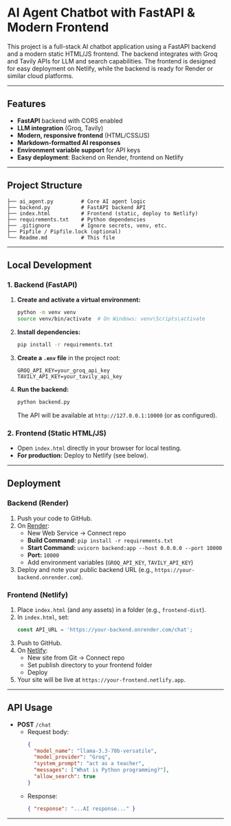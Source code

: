 # AI Agent Chatbot with FastAPI & Modern Frontend

This project is a full-stack AI chatbot application using a FastAPI backend and a modern static HTML/JS frontend. The backend integrates with Groq and Tavily APIs for LLM and search capabilities. The frontend is designed for easy deployment on Netlify, while the backend is ready for Render or similar cloud platforms.

---

## Features
- **FastAPI** backend with CORS enabled
- **LLM integration** (Groq, Tavily)
- **Modern, responsive frontend** (HTML/CSS/JS)
- **Markdown-formatted AI responses**
- **Environment variable support** for API keys
- **Easy deployment**: Backend on Render, frontend on Netlify

---

## Project Structure
```
├── ai_agent.py         # Core AI agent logic
├── backend.py          # FastAPI backend API
├── index.html          # Frontend (static, deploy to Netlify)
├── requirements.txt    # Python dependencies
├── .gitignore          # Ignore secrets, venv, etc.
├── Pipfile / Pipfile.lock (optional)
└── Readme.md           # This file
```

---

## Local Development

### 1. Backend (FastAPI)
1. **Create and activate a virtual environment:**
   ```bash
   python -m venv venv
   source venv/bin/activate  # On Windows: venv\Scripts\activate
   ```
2. **Install dependencies:**
   ```bash
   pip install -r requirements.txt
   ```
3. **Create a `.env` file** in the project root:
   ```env
   GROQ_API_KEY=your_groq_api_key
   TAVILY_API_KEY=your_tavily_api_key
   ```
4. **Run the backend:**
   ```bash
   python backend.py
   ```
   The API will be available at `http://127.0.0.1:10000` (or as configured).

### 2. Frontend (Static HTML/JS)
- Open `index.html` directly in your browser for local testing.
- **For production:** Deploy to Netlify (see below).

---

## Deployment

### Backend (Render)
1. Push your code to GitHub.
2. On [Render](https://dashboard.render.com/):
   - New Web Service → Connect repo
   - **Build Command:** `pip install -r requirements.txt`
   - **Start Command:** `uvicorn backend:app --host 0.0.0.0 --port 10000`
   - **Port:** `10000`
   - Add environment variables (`GROQ_API_KEY`, `TAVILY_API_KEY`)
3. Deploy and note your public backend URL (e.g., `https://your-backend.onrender.com`).

### Frontend (Netlify)
1. Place `index.html` (and any assets) in a folder (e.g., `frontend-dist`).
2. In `index.html`, set:
   ```js
   const API_URL = 'https://your-backend.onrender.com/chat';
   ```
3. Push to GitHub.
4. On [Netlify](https://app.netlify.com/):
   - New site from Git → Connect repo
   - Set publish directory to your frontend folder
   - Deploy
5. Your site will be live at `https://your-frontend.netlify.app`.

---

## API Usage
- **POST** `/chat`
  - Request body:
    ```json
    {
      "model_name": "llama-3.3-70b-versatile",
      "model_provider": "Groq",
      "system_prompt": "act as a teacher",
      "messages": ["What is Python programming?"],
      "allow_search": true
    }
    ```
  - Response:
    ```json
    { "response": "...AI response..." }
    ```

---
